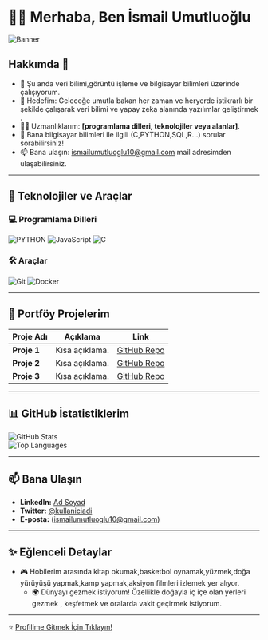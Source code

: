 # 🙋‍♂️ Merhaba, Ben İsmail Umutluoğlu

![Banner](![image](https://github.com/user-attachments/assets/c241fcb7-8e6c-4f51-b0ed-570f778f87fc)
)

## Hakkımda 🚀

- 🌱 Şu anda veri bilimi,görüntü işleme ve bilgisayar bilimleri üzerinde çalışıyorum.  
- 🎯 Hedefim: Geleceğe umutla bakan her zaman ve heryerde istikrarlı bir şekilde çalışarak veri bilimi ve yapay zeka alanında yazılımlar geliştirmek .  
- 🧑‍💻 Uzmanlıklarım: **[programlama dilleri, teknolojiler veya alanlar]**.  
- 💬 Bana bilgisayar bilimleri ile ilgili (C,PYTHON,SQL,R...)  sorular sorabilirsiniz!  
- 📫 Bana ulaşın: ismailumutluoglu10@gmail.com mail adresimden ulaşabilirsiniz. 

---

## 🚀 Teknolojiler ve Araçlar

### 💻 Programlama Dilleri  
![PYTHON](![image](https://github.com/user-attachments/assets/753dc525-cd86-4507-a6d8-45ae42d66f83)
)
![JavaScript](![image](https://github.com/user-attachments/assets/6bb83846-0bea-4432-b1ce-c9651265d36f)
)
![C](![image](https://github.com/user-attachments/assets/c230820b-7ae2-4a1b-8dbb-bb251fc76bcc)
)



### 🛠️ Araçlar  
![Git](https://img.shields.io/badge/-Git-F05032?style=flat&logo=git&logoColor=white)
![Docker](https://img.shields.io/badge/-Docker-2496ED?style=flat&logo=docker&logoColor=white)

---

## 🌟 Portföy Projelerim

| Proje Adı      | Açıklama               | Link                |
| -------------- | ---------------------- | ------------------- |
| **Proje 1**    | Kısa açıklama.         | [GitHub Repo](#)    |
| **Proje 2**    | Kısa açıklama.         | [GitHub Repo](#)    |
| **Proje 3**    | Kısa açıklama.         | [GitHub Repo](#)    |

---

## 📊 GitHub İstatistiklerim

![GitHub Stats](https://github-readme-stats.vercel.app/api?username=kullaniciadi&show_icons=true&theme=radical)  
![Top Languages](https://github-readme-stats.vercel.app/api/top-langs/?username=kullaniciadi&layout=compact&theme=radical)

---

## 📫 Bana Ulaşın

- **LinkedIn:** [Ad Soyad](https://linkedin.com/in/kullaniciadi)  
- **Twitter:** [@kullaniciadi](https://twitter.com/kullaniciadi)  
- **E-posta:** (ismailumutluoglu10@gmail.com)

---

## ✨ Eğlenceli Detaylar

- 🎮 Hobilerim arasında kitap okumak,basketbol oynamak,yüzmek,doğa yürüyüşü yapmak,kamp yapmak,aksiyon filmleri izlemek yer alıyor.  
  - 🌍 Dünyayı gezmek istiyorum! Özellikle doğayla iç içe olan yerleri gezmek , keşfetmek ve oralarda vakit geçirmek istiyorum.

---

⭐️ [Profilime Gitmek İçin Tıklayın!](https://github.com/kullaniciadi)
